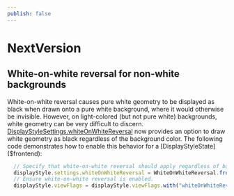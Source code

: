 ```yaml
---
publish: false
---
```

# NextVersion

## White-on-white reversal for non-white backgrounds

White-on-white reversal causes pure white geometry to be displayed as black when drawn onto a pure white background, where it would otherwise be invisible. However, on light-colored (but not pure white) backgrounds, white geometry can be very difficult to discern. [DisplayStyleSettings.whiteOnWhiteReversal]($common) now provides an option to draw white geometry as black regardless of the background color. The following code demonstrates how to enable this behavior for a [DisplayStyleState]($frontend):

```ts
  // Specify that white-on-white reversal should apply regardless of background color.
  displayStyle.settings.whiteOnWhiteReversal = WhiteOnWhiteReversal.fromJSON({ ignoreBackgroundColor: true });
  // Ensure white-on-white reversal is enabled.
  displayStyle.viewFlags = displayStyle.viewFlags.with("whiteOnWhiteReversal", true);
```